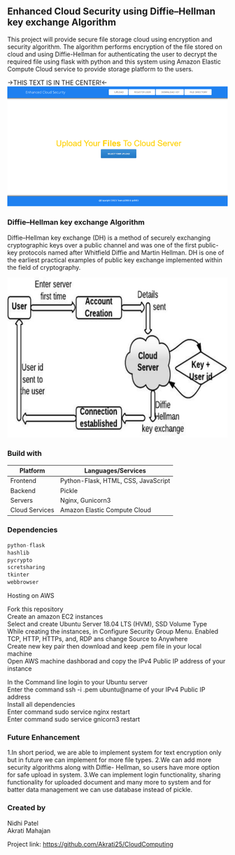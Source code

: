 ## Enhanced Cloud Security using Diffie–Hellman key exchange Algorithm

This project will provide secure file storage cloud using encryption and security algorithm. The algorithm performs encryption of the file stored on cloud and using Diffie-Hellman for authenticating the user to decrypt the required file using flask with python and this system using Amazon Elastic Compute Cloud service to provide storage platform to the users.

->THIS TEXT IS IN THE CENTER!<-![Home page](images/home_page.png)

### Diffie–Hellman key exchange Algorithm

Diffie–Hellman key exchange (DH) is a method of securely exchanging cryptographic keys over a public channel and was one of the first public-key protocols named after Whitfield Diffie and Martin Hellman. DH is one of the earliest practical examples of public key exchange implemented within the field of cryptography.

![Architecture Model](images/Architectural-Model.png)

### Build with

| Platform      | 			Languages/Services 					  |
| ----------- 	|	 --------------------------------- 			  |
| Frontend      | 		Python-Flask, HTML, CSS, JavaScript       |
| Backend   	| 					Pickle        				  |
| Servers   	| 				Nginx, Gunicorn3        		  |
|Cloud Services | 			Amazon Elastic Compute Cloud          |


### Dependencies

```javascript
python-flask
hashlib
pycrypto
scretsharing
tkinter
webbrowser
```

Hosting on AWS

Fork this repository</br>
Create an amazon EC2 instances</br>
Select and create Ubuntu Server 18.04 LTS (HVM), SSD Volume Type</br>
While creating the instances, in Configure Security Group Menu. Enabled TCP, HTTP, HTTPs, and, RDP ans change Source to Anywhere</br>
Create new key pair then download and keep .pem file in your local machine</br>
Open AWS machine dashborad and copy the IPv4 Public IP address of your instance</br>


In the Command line login to your Ubuntu server</br>
Enter the command ssh -i <keypair>.pem ubuntu@name of your IPv4 Public IP address</br>
Install all dependencies</br>
Enter command sudo service nginx restart</br>
Enter command sudo service gnicorn3 restart


### Future Enhancement 

1.In short period, we are able to implement system for text encryption only but in future we can implement for more file types.
2.We can add more security algorithms along with Diffie- Hellman, so users have more option for safe upload in system.
3.We can implement login functionality, sharing functionality for uploaded document and many more to system and for batter data management we can use database instead of pickle.

### Created by

Nidhi Patel</br>
Akrati Mahajan

Project link: https://github.com/Akrati25/CloudComputing





